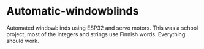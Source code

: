 # Automatic-windowblinds
Automated windowblinds using ESP32 and servo motors.
This was a school project, most of the integers and strings use Finnish words.
Everything should work.

